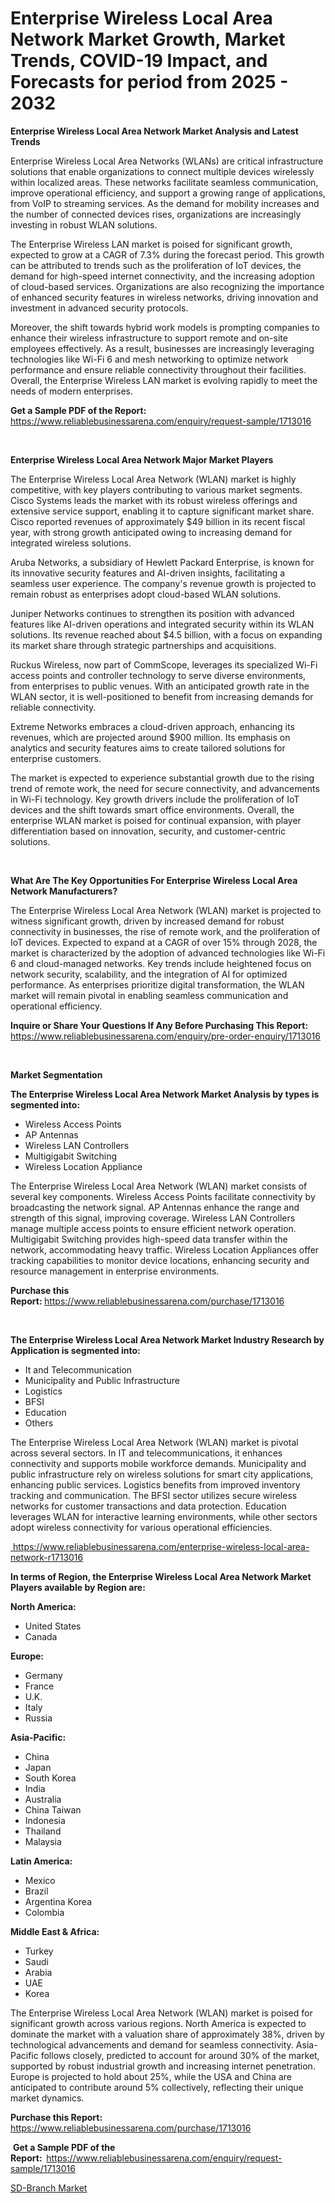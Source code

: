 <p><h1>Enterprise Wireless Local Area Network Market Growth, Market Trends, COVID-19 Impact, and Forecasts for period from 2025 - 2032</h1></p><p><strong>Enterprise Wireless Local Area Network Market Analysis and Latest Trends</strong></p>
<p><p>Enterprise Wireless Local Area Networks (WLANs) are critical infrastructure solutions that enable organizations to connect multiple devices wirelessly within localized areas. These networks facilitate seamless communication, improve operational efficiency, and support a growing range of applications, from VoIP to streaming services. As the demand for mobility increases and the number of connected devices rises, organizations are increasingly investing in robust WLAN solutions.</p><p>The Enterprise Wireless LAN market is poised for significant growth, expected to grow at a CAGR of 7.3% during the forecast period. This growth can be attributed to trends such as the proliferation of IoT devices, the demand for high-speed internet connectivity, and the increasing adoption of cloud-based services. Organizations are also recognizing the importance of enhanced security features in wireless networks, driving innovation and investment in advanced security protocols.</p><p>Moreover, the shift towards hybrid work models is prompting companies to enhance their wireless infrastructure to support remote and on-site employees effectively. As a result, businesses are increasingly leveraging technologies like Wi-Fi 6 and mesh networking to optimize network performance and ensure reliable connectivity throughout their facilities. Overall, the Enterprise Wireless LAN market is evolving rapidly to meet the needs of modern enterprises.</p></p>
<p><strong>Get a Sample PDF of the Report:&nbsp;</strong> <a href="https://www.reliablebusinessarena.com/enquiry/request-sample/1713016?utm_campaign=1941&utm_medium=2&utm_source=Github&utm_content=ia&utm_term=11012025&utm_id=enterprise-wireless-local-area-network">https://www.reliablebusinessarena.com/enquiry/request-sample/1713016</a></p>
<p>&nbsp;</p>
<p><strong>Enterprise Wireless Local Area Network Major Market Players</strong></p>
<p><p>The Enterprise Wireless Local Area Network (WLAN) market is highly competitive, with key players contributing to various market segments. Cisco Systems leads the market with its robust wireless offerings and extensive service support, enabling it to capture significant market share. Cisco reported revenues of approximately $49 billion in its recent fiscal year, with strong growth anticipated owing to increasing demand for integrated wireless solutions.</p><p>Aruba Networks, a subsidiary of Hewlett Packard Enterprise, is known for its innovative security features and AI-driven insights, facilitating a seamless user experience. The company's revenue growth is projected to remain robust as enterprises adopt cloud-based WLAN solutions.</p><p>Juniper Networks continues to strengthen its position with advanced features like AI-driven operations and integrated security within its WLAN solutions. Its revenue reached about $4.5 billion, with a focus on expanding its market share through strategic partnerships and acquisitions.</p><p>Ruckus Wireless, now part of CommScope, leverages its specialized Wi-Fi access points and controller technology to serve diverse environments, from enterprises to public venues. With an anticipated growth rate in the WLAN sector, it is well-positioned to benefit from increasing demands for reliable connectivity.</p><p>Extreme Networks embraces a cloud-driven approach, enhancing its revenues, which are projected around $900 million. Its emphasis on analytics and security features aims to create tailored solutions for enterprise customers.</p><p>The market is expected to experience substantial growth due to the rising trend of remote work, the need for secure connectivity, and advancements in Wi-Fi technology. Key growth drivers include the proliferation of IoT devices and the shift towards smart office environments. Overall, the enterprise WLAN market is poised for continual expansion, with player differentiation based on innovation, security, and customer-centric solutions.</p></p>
<p>&nbsp;</p>
<p><strong>What Are The Key Opportunities For Enterprise Wireless Local Area Network Manufacturers?</strong></p>
<p><p>The Enterprise Wireless Local Area Network (WLAN) market is projected to witness significant growth, driven by increased demand for robust connectivity in businesses, the rise of remote work, and the proliferation of IoT devices. Expected to expand at a CAGR of over 15% through 2028, the market is characterized by the adoption of advanced technologies like Wi-Fi 6 and cloud-managed networks. Key trends include heightened focus on network security, scalability, and the integration of AI for optimized performance. As enterprises prioritize digital transformation, the WLAN market will remain pivotal in enabling seamless communication and operational efficiency.</p></p>
<p><strong>Inquire or Share Your Questions If Any Before Purchasing This Report:</strong> <a href="https://www.reliablebusinessarena.com/enquiry/pre-order-enquiry/1713016?utm_campaign=1941&utm_medium=2&utm_source=Github&utm_content=ia&utm_term=11012025&utm_id=enterprise-wireless-local-area-network">https://www.reliablebusinessarena.com/enquiry/pre-order-enquiry/1713016</a></p>
<p>&nbsp;</p>
<p><strong>Market Segmentation</strong></p>
<p><strong>The Enterprise Wireless Local Area Network Market Analysis by types is segmented into:</strong></p>
<p><ul><li>Wireless Access Points</li><li>AP Antennas</li><li>Wireless LAN Controllers</li><li>Multigigabit Switching</li><li>Wireless Location Appliance</li></ul></p>
<p><p>The Enterprise Wireless Local Area Network (WLAN) market consists of several key components. Wireless Access Points facilitate connectivity by broadcasting the network signal. AP Antennas enhance the range and strength of this signal, improving coverage. Wireless LAN Controllers manage multiple access points to ensure efficient network operation. Multigigabit Switching provides high-speed data transfer within the network, accommodating heavy traffic. Wireless Location Appliances offer tracking capabilities to monitor device locations, enhancing security and resource management in enterprise environments.</p></p>
<p><strong>Purchase this Report:&nbsp;</strong><a href="https://www.reliablebusinessarena.com/purchase/1713016?utm_campaign=1941&utm_medium=2&utm_source=Github&utm_content=ia&utm_term=11012025&utm_id=enterprise-wireless-local-area-network">https://www.reliablebusinessarena.com/purchase/1713016</a></p>
<p>&nbsp;</p>
<p><strong>The Enterprise Wireless Local Area Network Market Industry Research by Application is segmented into:</strong></p>
<p><ul><li>It and Telecommunication</li><li>Municipality and Public Infrastructure</li><li>Logistics</li><li>BFSI</li><li>Education</li><li>Others</li></ul></p>
<p><p>The Enterprise Wireless Local Area Network (WLAN) market is pivotal across several sectors. In IT and telecommunications, it enhances connectivity and supports mobile workforce demands. Municipality and public infrastructure rely on wireless solutions for smart city applications, enhancing public services. Logistics benefits from improved inventory tracking and communication. The BFSI sector utilizes secure wireless networks for customer transactions and data protection. Education leverages WLAN for interactive learning environments, while other sectors adopt wireless connectivity for various operational efficiencies.</p></p>
<p><a href="https://www.reliablebusinessarena.com/enterprise-wireless-local-area-network-r1713016?utm_campaign=1941&utm_medium=2&utm_source=Github&utm_content=ia&utm_term=11012025&utm_id=enterprise-wireless-local-area-network">&nbsp;https://www.reliablebusinessarena.com/enterprise-wireless-local-area-network-r1713016</a></p>
<p><strong>In terms of Region, the Enterprise Wireless Local Area Network Market Players available by Region are:</strong></p>
<p>
    <p> <strong> North America: </strong>
        <ul>
            <li>United States</li>
            <li>Canada</li>
        </ul>
        </p> 
    <p> <strong> Europe: </strong>
        <ul>
            <li>Germany</li>
            <li>France</li>
            <li>U.K.</li>
            <li>Italy</li>
            <li>Russia</li>
        </ul>
        </p> 
    <p> <strong> Asia-Pacific: </strong>
        <ul>
            <li>China</li>
            <li>Japan</li>
            <li>South Korea</li>
            <li>India</li>
            <li>Australia</li>
            <li>China Taiwan</li>
            <li>Indonesia</li>
            <li>Thailand</li>
            <li>Malaysia</li>
        </ul>
        </p> 
    <p> <strong> Latin America: </strong>
        <ul>
            <li>Mexico</li>
            <li>Brazil</li>
            <li>Argentina Korea</li>
            <li>Colombia</li>
        </ul>
        </p> 
    <p> <strong> Middle East & Africa: </strong>
        <ul>
            <li>Turkey</li>
            <li>Saudi</li>
            <li>Arabia</li>
            <li>UAE</li>
            <li>Korea</li>
        </ul>
    </p>
    </p>
<p><p>The Enterprise Wireless Local Area Network (WLAN) market is poised for significant growth across various regions. North America is expected to dominate the market with a valuation share of approximately 38%, driven by technological advancements and demand for seamless connectivity. Asia-Pacific follows closely, predicted to account for around 30% of the market, supported by robust industrial growth and increasing internet penetration. Europe is projected to hold about 25%, while the USA and China are anticipated to contribute around 5% collectively, reflecting their unique market dynamics.</p></p>
<p><strong>Purchase this Report: </strong><a href="https://www.reliablebusinessarena.com/purchase/1713016?utm_campaign=1941&utm_medium=2&utm_source=Github&utm_content=ia&utm_term=11012025&utm_id=enterprise-wireless-local-area-network">https://www.reliablebusinessarena.com/purchase/1713016</a></p>
<p>&nbsp;<strong>Get a Sample PDF of the Report:&nbsp;&nbsp;</strong><a href="https://www.reliablebusinessarena.com/enquiry/request-sample/1713016?utm_campaign=1941&utm_medium=2&utm_source=Github&utm_content=ia&utm_term=11012025&utm_id=enterprise-wireless-local-area-network">https://www.reliablebusinessarena.com/enquiry/request-sample/1713016</a></p>
<p><strong></strong></p>
<p><p><a href="https://github.com/mahnoor2003/Market-Research-Report-List-6/blob/main/sd-branch-market.md?utm_campaign=1941&utm_medium=2&utm_source=Github&utm_content=ia&utm_term=11012025&utm_id=enterprise-wireless-local-area-network">SD-Branch Market</a></p></p>